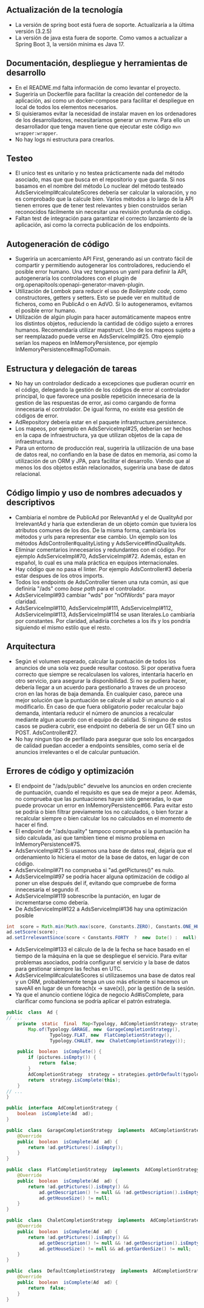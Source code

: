 ## Actualización de la tecnología
- La versión de spring boot está fuera de soporte. Actualizaría a la última versión (3.2.5)
-  La versión de java esta fuera de soporte. Como vamos a actualizar a Spring Boot 3, la versión mínima es Java 17.

## Documentación, despliegue y herramientas de desarrollo

- En el README.md falta información de como levantar el proyecto.
- Sugeriría un Dockerfile para facilitar la creación del contenedor de la aplicación, asi como un docker-compose para facilitar el despliegue en local de todos los elementos necesarios.
- Si quisieramos evitar la necesidad de instalar maven en los ordenadores de los desarrolladores, necesitaríamos generar un mvnw. Para ello un desarrollador que tenga maven tiene que ejecutar este código ```mvn wrapper:wrapper```.
- No hay logs ni estructura para crearlos.

## Testeo
- El unico test es unitario y no testea prácticamente nada del método asociado, mas que que busca en el repositorio y que guarda. Si nos basamos en el nombre del método Lo nuclear del método testeado AdsServiceImpl#calculateScores debería ser calcular la valoración, y no es comprobado que la calcule bien. Varios métodos a lo largo de la API tienen errores que de tener test relevantes y bien construidos serían reconocidos fácilmente sin necesitar una revisión profunda de código.
- Faltan test de integración para garantizar el correcto lanzamiento de la aplicación, asi como la correcta publicación de los endpoints.

## Autogeneración de código
- Sugeriría un acercamiento API First, generando así un contrato fácil de compartir y permitiendo autogenerar los controladores, reduciendo el posible error humano. Una vez tengamos un yaml para definir la API, autogeneraría los controladores con el plugin de org.openapitools:openapi-generator-maven-plugin.
- Utilización de Lombok para reducir el uso de *Boilerplate code*, como constructores, getters y setters. Esto se puede ver en multitud de ficheros, como en PublicAd o en AdVO. Si lo autogeneramos, evitamos el posible error humano.
- Utilización de algún plugin para hacer automáticamente mapeos entre los distintos objetos, reduciendo la cantidad de código sujeto a errores humanos. Recomendaría utilizar mapstruct. Uno de los mapeos sujeto a ser reemplazado puede verse en AdsServiceImpl#25. Otro ejemplo serían los mapeos en InMemoryPersistence, por ejemplo InMemoryPersistence#mapToDomain.

## Estructura y delegación de tareas

- No hay un controlador dedicado a excepciones que pudieran ocurrir en el código, delegando la gestión de los códigos de error al controlador principal, lo que favorece una posible repetición innecesaria de la gestion de las respuestas de error, asi como cargando de forma innecesaria el controlador. De igual forma, no existe esa gestión de códigos de error.
- AdRepository debería estar en el paquete infrastructure.persistence.
- Los mapeos, por ejemplo en AdsServiceImpl#25, deberían ser hechos en la capa de infraestructura, ya que utilizan objetos de la capa de infraestructura.
- Para un entorno de producción real, sugeriría la utilización de una base de datos real, no confiando en la base de datos en memoria, asi como la utilización de un ORM y JPA, para facilitar el desarrollo. Viendo que al menos los dos objetos están relacionados, sugeriría una base de datos relacional.

## Código limpio y uso de nombres adecuados y descriptivos

- Cambiaria el nombre de PublicAd por RelevantAd y el de QualityAd por IrrelevantAd y haría que extendieran de un objeto común que tuviera los atributos comunes de los dos. De la misma forma, cambiaría los métodos y urls para representar ese cambio. Un ejemplo son los métodos AdsController#qualityListing y AdsService#findQualityAds.
- Eliminar comentarios innecesarios y redundantes con el código. Por ejemplo AdsServiceImpl#70, AdsServiceImpl#72. Además, estan en español, lo cual es una mala práctica en equipos internacionales.
- Hay código que no pasa el linter. Por ejemplo AdsController#3 debería estar despues de los otros imports.
- Todos los endpoints de AdsController tienen una ruta común, asi que definiría "/ads" como *base path* para el controlador.
- AdsServiceImpl#93 cambiar "wds" por "nOfWords" para mayor claridad.
- AdsServiceImpl#110, AdsServiceImpl#111, AdsServiceImpl#112, AdsServiceImpl#113, AdsServiceImpl#114 se usan literales.Lo cambiaría por constantes. Por claridad, añadiría corchetes a los ifs y los pondría siguiendo el mismo estilo que el resto.

## Arquitectura  

- Según el volumen esperado, calcular la puntuación de todos los anuncios de una sola vez puede resultar costoso. Si por operativa fuera correcto que siempre se recalculasen los valores, intentaría hacerlo en otro servicio, para asegurar la disponibilidad. Si no se pudiera hacer, debería llegar a un acuerdo para gestionarlo a traves de un proceso cron en las horas de baja demanda. En cualquier caso, parece una mejor solución que la puntuación se calcule al subir un anuncio o al modificarlo. En caso de que fuera obligatorio poder recalcular bajo demanda, intentaría reducir el número de anuncios a recalcular mediante algun acuerdo con el equipo de calidad. Si ninguno de estos casos se pudiera cubrir, ese endpoint no debería de ser un GET sino un POST. AdsController#27.
- No hay ningun tipo de perfilado para asegurar que solo los encargados de calidad puedan acceder a endpoints sensibles, como sería el de anuncios irrelevantes o el de calcular puntuación.

## Errores de código y optimización
- El endpoint de "/ads/public" devuelve los anuncios en orden creciente de puntuación, cuando el requisito es que sea de mejor a peor. Además, no comprueba que las puntuaciones hayan sido generadas, lo que puede provocar un error en InMemoryPersistence#66. Para evitar esto se podría o bien filtrar previamente los no calculados, o bien forzar a recalcular siempre o bien calcular los no calculados en el momento de hacer el find.
- El endpoint de "/ads/quality" tampoco comprueba si la puntuación ha sido calculada, asi que tambien tiene el mismo problema en InMemoryPersistence#75.
- AdsServiceImpl#21 Si usasemos una base de datos real, dejaría que el ordenamiento lo hiciera el motor de la base de datos, en lugar de con código.
- AdsServiceImpl#71 no comprueba si "ad.getPictures()" es nulo.
- AdsServiceImpl#97 se podría hacer alguna optimización de código al poner un else después del if, evitando que compruebe de forma innecesaria el segundo if.
- AdsServiceImpl#119 sobrescribe la puntación, en lugar de incrementarse como debería.
- De AdsServiceImpl#122 a AdsServiceImpl#136 hay una optimización posible
```java
int  score = Math.min(Math.max(score, Constants.ZERO), Constants.ONE_HUNDRED);
ad.setScore(score);
ad.setIrrelevantSince(score < Constants.FORTY  ?  new  Date() :  null);
```
- AdsServiceImpl#133 el cálculo de la de la fecha se hace basado en el tiempo de la máquina en la que se despliegue el servicio. Para evitar problemas asociados, podría configurar el servicio y la base de datos para gestionar siempre las fechas en UTC.
- AdsServiceImpl#calculateScores si utilizasemos una base de datos real y un ORM, probablemente tenga un uso más eficiente si hacemos un saveAll en lugar de un foreach(x -> save(x)), por la gestión de la sesión.
- Ya que el anuncio contiene lógica de negocio Ad#isComplete, para clarificar como funciona se podría aplicar el patrón estrategia.
```java
public  class  Ad {
// ...
	private  static  final  Map<Typology, AdCompletionStrategy> strategies =
		Map.of(Typology.GARAGE, new  GarageCompletionStrategy(),
				Typology.FLAT, new  FlatCompletionStrategy(),
				Typology.CHALET, new  ChaletCompletionStrategy());

	public  boolean  isComplete() {
		if (pictures.isEmpty()) {
			return  false;
		}
		AdCompletionStrategy  strategy = strategies.getOrDefault(typology, new DefaultCompletionStrategy());
		return  strategy.isComplete(this);
	}
// ...
}

public  interface  AdCompletionStrategy {
	boolean  isComplete(Ad  ad);
}

public  class  GarageCompletionStrategy  implements  AdCompletionStrategy {
	@Override
	public  boolean  isComplete(Ad  ad) {
		return !ad.getPictures().isEmpty();
	}
}

public  class  FlatCompletionStrategy  implements  AdCompletionStrategy {
	@Override
	public  boolean  isComplete(Ad  ad) {
		return !ad.getPictures().isEmpty() &&
			ad.getDescription() != null && !ad.getDescription().isEmpty() &&
			ad.getHouseSize() != null;
	}
}

public  class  ChaletCompletionStrategy  implements  AdCompletionStrategy {
	@Override
	public  boolean  isComplete(Ad  ad) {
		return !ad.getPictures().isEmpty() &&
			ad.getDescription() != null && !ad.getDescription().isEmpty() &&
			ad.getHouseSize() != null && ad.getGardenSize() != null;
	}
}

public  class  DefaultCompletionStrategy  implements  AdCompletionStrategy {
	@Override
	public  boolean  isComplete(Ad  ad) {
		return  false;
	}
}
```

